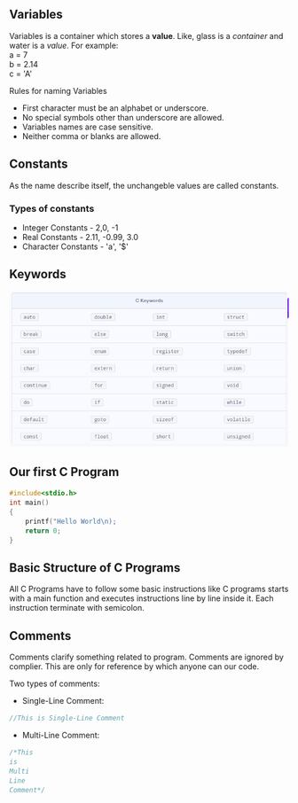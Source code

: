 ## Variables 
Variables is a container which stores a **value**. Like, glass is a _container_ and water is a _value_. For example:<br>
a = 7<br>
b = 2.14<br>
c = 'A'<br>

Rules for naming Variables<br>
+ First character must be an alphabet or underscore.
+ No special symbols other than underscore are allowed.
+ Variables names are case sensitive.
+ Neither comma or blanks are allowed.
  
## Constants
As the name describe itself, the unchangeble values are called constants.

### Types of constants
+ Integer Constants - 2,0, -1<br>
+ Real Constants - 2.11, -0.99, 3.0<br>
+ Character Constants - 'a', '$'<br>

## Keywords
![Keywords](https://github.com/DhananjayPorwal/YouTube/blob/main/C%20Programming/Gallery/keywords.png)

## Our first C Program
``` C
#include<stdio.h>
int main()
{
    printf("Hello World\n);
    return 0;
}
```
## Basic Structure of C Programs
All C Programs have to follow some basic instructions like C programs starts with a main function and executes instructions line by line inside it.
Each instruction terminate with semicolon.

## Comments
Comments clarify something related to program. Comments are ignored by complier. This are only for reference by which anyone can our code.

Two types of comments:
+ Single-Line Comment:
``` C
//This is Single-Line Comment
```
+ Multi-Line Comment:
``` C
/*This
is
Multi
Line
Comment*/
```
